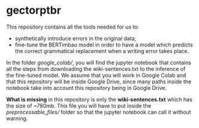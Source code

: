 # gectorptbr

This repository contains all the tools needed for us to:

* synthetically introduce errors in the original data;
* fine-tune the BERTimbau model in order to have a model which predicts the correct grammatical replacement when a writing error takes place.

In the folder *google_colab/*, you will find the jupyter notebook that contains all the steps from downloading the wiki-sentences.txt to the inference of the fine-tuned model. We assume that you will work in Google Colab and that this repository will be inside Google Drive, since many paths inside the notebook take into account this repository being in Google Drive.

**What is missing** in this repository is only the **wiki-sentences.txt** which has the size of ~780mb. This file you will have to put inside the *preprocessable_files/* folder so that the jupyter notebook can call it without warning.

